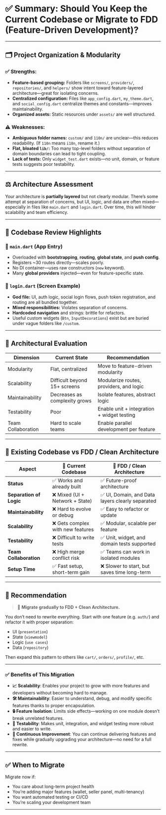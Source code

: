 # ✅ Summary: Should You Keep the Current Codebase or Migrate to FDD (Feature-Driven Development)?

---

## 🗂️ Project Organization & Modularity

### ✅ Strengths:
- **Feature-based grouping:** Folders like `screens/`, `providers/`, `repositories/`, and `helpers/` show intent toward feature-layered architecture—great for isolating concerns.
- **Centralized configuration:** Files like `app_config.dart`, `my_theme.dart`, and `social_config.dart` centralize themes and constants—improves maintainability.
- **Organized assets:** Static resources under `assets/` are well structured.

### ⚠️ Weaknesses:
- **Ambiguous folder names:** `custom/` and `110n/` are unclear—this reduces readability. (If `110n` means `i18n`, rename it.)
- **Flat, bloated `lib/`:** Too many top-level folders without separation of domain boundaries can lead to tight coupling.
- **Lack of tests:** Only `widget_test.dart` exists—no unit, domain, or feature tests suggests poor testability.

---

## ⚖️ Architecture Assessment

Your architecture is **partially layered** but not clearly modular. There’s some attempt at separation of concerns, but UI, logic, and data are often mixed—especially in files like `main.dart` and `login.dart`. Over time, this will hinder scalability and team efficiency.

---

## 📄 Codebase Review Highlights

### 🔹 `main.dart` (App Entry)
- Overloaded with **bootstrapping**, **routing**, **global state**, and **push config**.
- Registers ~30 routes directly—scales poorly.
- No DI container—uses raw constructors (`new` keyword).
- Many **global providers** injected—even for feature-specific state.

### 🔹 `login.dart` (Screen Example)
- **God file:** UI, auth logic, social login flows, push token registration, and routing are all bundled together.
- **Mixed responsibilities:** Violates separation of concerns.
- **Hardcoded navigation** and strings: brittle for refactors.
- Useful custom widgets (`Btn`, `InputDecorations`) exist but are buried under vague folders like `/custom`.

---

## 🧠 Architectural Evaluation

| **Dimension**        | **Current State**                        | **Recommendation**                           |
|----------------------|------------------------------------------|-----------------------------------------------|
| Modularity           | Flat, centralized                        | Move to feature-driven modularity             |
| Scalability          | Difficult beyond 15+ screens             | Modularize routes, providers, and logic       |
| Maintainability      | Decreases as complexity grows            | Isolate features, abstract logic              |
| Testability          | Poor                                     | Enable unit + integration + widget testing    |
| Team Collaboration   | Hard to scale teams                      | Enable parallel development per feature       |

---

## 🧩 Existing Codebase vs FDD / Clean Architecture

| Aspect                | 🧱 **Current Codebase**                         | 🧩 **FDD / Clean Architecture**                     |
|-----------------------|--------------------------------------------------|-----------------------------------------------------|
| **Status**            | ✅ Works and already built                       | ✅ Future-proof architecture                         |
| **Separation of Logic**| ❌ Mixed (UI + Network + State)                | ✅ UI, Domain, and Data layers clearly separated     |
| **Maintainability**   | ❌ Hard to evolve or debug                       | ✅ Easy to refactor or update                        |
| **Scalability**       | ❌ Gets complex with new features                | ✅ Modular, scalable per feature                     |
| **Testability**       | ❌ Difficult to write tests                      | ✅ Unit, widget, and domain tests supported          |
| **Team Collaboration**| ❌ High merge conflict risk                      | ✅ Teams can work in isolated modules                |
| **Setup Time**        | ✅ Fast setup, short-term gain                   | ❌ Slower to start, but saves time long-term         |

---

## 🧭 Recommendation

> 🚀 **Migrate gradually to FDD + Clean Architecture.**

You don’t need to rewrite everything. Start with one feature (e.g. `auth/`) and refactor it with proper separation:
- UI (`presentation`)
- State (`viewmodel`)
- Logic (`use cases`)
- Data (`repository`)

Then expand this pattern to others like `cart/`, `orders/`, `profile/`, etc.

---

### ✅ Benefits of This Migration

- **📈 Scalability**: Enables your project to grow with more features and developers without becoming hard to manage.
- **🛠️ Maintainability**: Easier to understand, debug, and modify specific features thanks to proper encapsulation.
- **🔒 Feature Isolation**: Limits side effects—working on one module doesn’t break unrelated features.
- **🧪 Testability**: Makes unit, integration, and widget testing more robust and easier to write.
- **🔄 Continuous Improvement**: You can continue delivering features and fixes while gradually upgrading your architecture—no need for a full rewrite.

---

## ✅ When to Migrate

Migrate now if:
- You care about long-term project health
- You’re adding major features (wallet, seller panel, multi-tenancy)
- You want automated testing or CI/CD
- You’re scaling your development team

---
